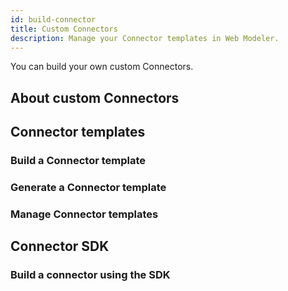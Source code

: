 ```yaml
---
id: build-connector
title: Custom Connectors
description: Manage your Connector templates in Web Modeler.
---
```


You can build your own custom Connectors.

## About custom Connectors

## Connector templates

### Build a Connector template

### Generate a Connector template

### Manage Connector templates

## Connector SDK

### Build a connector using the SDK
